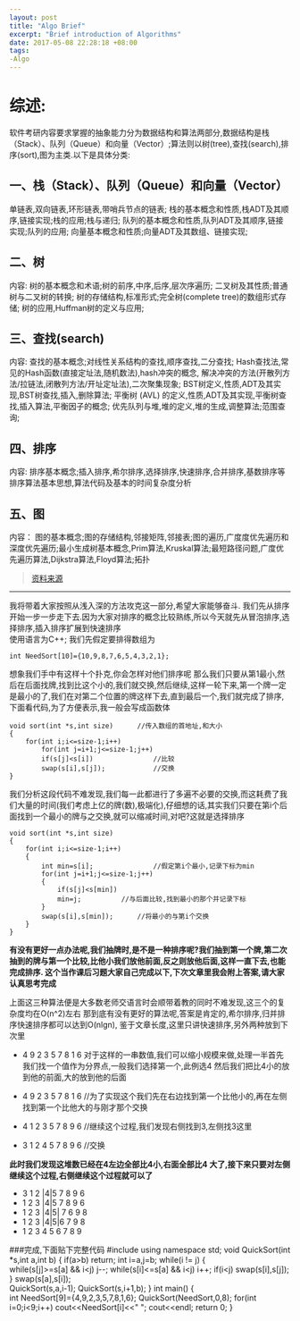 ```yaml
---
layout: post
title: "Algo Brief"
excerpt: "Brief introduction of Algorithms"
date: 2017-05-08 22:28:18 +08:00
tags: 
-Algo
---
```

# 综述:
软件考研内容要求掌握的抽象能力分为数据结构和算法两部分,数据结构是栈（Stack）、队列（Queue）和向量（Vector）;算法则以树(tree),查找(search),排序(sort),图为主类.以下是具体分类:

## 一、栈（Stack）、队列（Queue）和向量（Vector）

单链表,双向链表,环形链表,带哨兵节点的链表;
栈的基本概念和性质,栈ADT及其顺序,链接实现;栈的应用;栈与递归;
队列的基本概念和性质,队列ADT及其顺序,链接实现;队列的应用;
向量基本概念和性质;向量ADT及其数组、链接实现;

## 二、树

内容: 树的基本概念和术语;树的前序,中序,后序,层次序遍历;
二叉树及其性质;普通树与二叉树的转换;
树的存储结构,标准形式;完全树(complete tree)的数组形式存储;
树的应用,Huffman树的定义与应用;

## 三、查找(search)

内容: 查找的基本概念;对线性关系结构的查找,顺序查找,二分查找;
Hash查找法,常见的Hash函数(直接定址法,随机数法),hash冲突的概念, 解决冲突的方法(开散列方法/拉链法,闭散列方法/开址定址法),二次聚集现象;
BST树定义,性质,ADT及其实现,BST树查找,插入,删除算法;
平衡树 (AVL) 的定义,性质,ADT及其实现,平衡树查找,插入算法,平衡因子的概念;
优先队列与堆,堆的定义,堆的生成,调整算法;范围查询;

## 四、排序

内容: 排序基本概念;插入排序,希尔排序,选择排序,快速排序,合并排序,基数排序等排序算法基本思想,算法代码及基本的时间复杂度分析

## 五、图

内容： 图的基本概念;图的存储结构,邻接矩阵,邻接表;图的遍历,广度度优先遍历和深度优先遍历;最小生成树基本概念,Prim算法,Kruskal算法;最短路径问题,广度优先遍历算法,Dijkstra算法,Floyd算法;拓扑

>[资料来源](http://www.software.fudan.edu.cn/software/index.html#/dynamic/recruit/95)
***
我将带着大家按照从浅入深的方法攻克这一部分,希望大家能够奋斗.
我们先从排序开始一步一步走下去.因为大家对排序的概念比较熟练,所以今天就先从冒泡排序,选择排序,插入排序扩展到快速排序  
使用语言为C++;
我们先假定要排得数组为 

	int NeedSort[10]={10,9,8,7,6,5,4,3,2,1};  

想象我们手中有这样十个扑克,你会怎样对他们排序呢
那么我们只要从第1最小,然后在后面找牌,找到比这个小的,我们就交换,然后继续,这样一轮下来,第一个牌一定是最小的了,我们在对第二个位置的牌这样下去,直到最后一个,我们就完成了排序,下面看代码,为了方便表示,我一般会写成函数体

	void sort(int *s,int size)		//传入数组的首地址,和大小
	{
		for(int i;i<=size-1;i++)		
			for(int j=i+1;j<=size-1;j++)
			if(s[j]<s[i])				//比较
			swap(s[i],s[j]);			//交换
	}

我们分析这段代码不难发现,我们每一此都进行了多遍不必要的交换,而这耗费了我们大量的时间(我们考虑上亿的牌(数),极端化),仔细想的话,其实我们只要在第i个后面找到一个最小的牌与之交换,就可以缩减时间,对吧?这就是选择排序

	void sort(int *s,int size)
	{
		for(int i;i<=size-1;i++)
		{
			int min=s[i];				//假定第i个最小,记录下标为min
			for(int j=i+1;j<=size-1;j++)
			{	
				if(s[j]<s[min])			
				min=j;			//与后面比较,找到最小的那个并记录下标
			}
			swap(s[i],s[min]);		//将最小的与第i个交换
		}
	}
	
**有没有更好一点办法呢,我们抽牌时,是不是一种排序呢?我们抽到第一个牌,第二次抽到的牌与第一个比较,比他小我们放他前面,反之则放他后面,这样一直下去,也能完成排序.
这个当作课后习题大家自己完成以下,下次文章里我会附上答案,请大家认真思考完成**

上面这三种算法便是大多数老师交语言时会顺带着教的同时不难发现,这三个的复杂度均在O(n^2)左右
那到底有没有更好的算法呢,答案是肯定的,希尔排序,归并排序快速排序都可以达到O(nlgn),
鉴于文章长度,这里只讲快速排序,另外两种放到下次里

* 4 9 2 3 5 7 8 1 6	
对于这样的一串数值,我们可以缩小规模来做,处理一半首先我们找一个值作为分界点,一般我们选择第一个,此例选4
然后我们把比4小的放到他的前面,大的放到他的后面

* 4 9 2 3 5 7 8 1 6	//为了实现这个我们先在右边找到第一个比他小的,再在左侧找到第一个比他大的与刚才那个交换
* 4 1 2 3 5 7 8 9 6	//继续这个过程,我们发现右侧找到3,左侧找3这里
* 3 1 2 4 5 7 8 9 6	//交换

**此时我们发现这堆数已经在4左边全部比4小,右面全部比4
大了,接下来只要对左侧继续这个过程,右侧继续这个过程就可以了**

* 3 1 2 |4|5 7 8 9 6
* 1 2 3 |4|5 7 8 9 6
* 1 2 3 |4|5| 7 6 9 8
* 1 2 3 |4|5|6 7 9 8
* 1 2 3 4 5 6 7 8 9 

###完成,下面贴下完整代码
	#include <iostream>
	using namespace std;
	void QuickSort(int *s,int a,int b)
	{
		if(a>b)	return;
		int i=a,j=b;
		while(i != j)
		{	
			while(s[j]>=s[a] && i<j) j--;
			while(s[i]<=s[a] && i<j) i++;
			if(i<j)
			swap(s[i],s[j]);
		}
		swap(s[a],s[i]);	
		QuickSort(s,a,i-1);
		QuickSort(s,i+1,b);
	}
	int main()
	{	
		int NeedSort[9]={4,9,2,3,5,7,8,1,6};
		QuickSort(NeedSort,0,8);
		for(int i=0;i<9;i++)
			cout<<NeedSort[i]<<" ";
		cout<<endl;
		return 0;
	}


